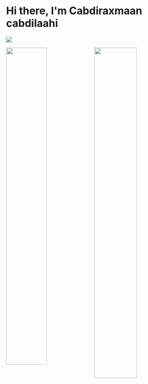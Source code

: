 # Hi there, I'm Cabdiraxmaan cabdilaahi

![](https://komarev.com/ghpvc/?username=your-github-xikam01&color=blueviolet&style=flat-square)

<img width="47%" align="left" src="http://github-readme-streak-stats.herokuapp.com/?user=xikam01&theme=shades-of-purple&hide_border=true&date_format=j%20M%5B%20Y%5D" />
<img align="left" width="48%" src="https://github-readme-stats.vercel.app/api/top-langs/?username=xikam01&layout=compact" />


<br />

<br />

